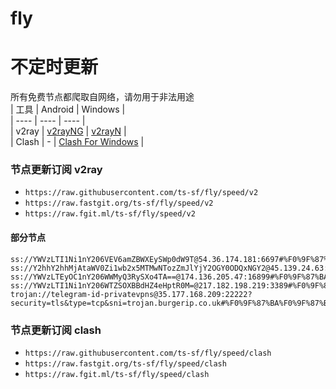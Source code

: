 # fly
# 不定时更新
所有免费节点都爬取自网络，请勿用于非法用途  
|  工具  | Android  | Windows  |  
|  ----  | ----   | ----  |  
| v2ray  | [v2rayNG](https://github.com/2dust/v2rayNG/releases) | [v2rayN](https://github.com/2dust/v2rayN/releases) |  
| Clash  | - | [Clash For Windows](https://github.com/2dust/clashN/releases) | 
  
### 节点更新订阅  v2ray
- `https://raw.githubusercontent.com/ts-sf/fly/speed/v2`  
- `https://raw.fastgit.org/ts-sf/fly/speed/v2`  
- `https://raw.fgit.ml/ts-sf/fly/speed/v2`  
#### 部分节点  
``` 
ss://YWVzLTI1Ni1nY206VEV6amZBWXEySWp0dW9T@54.36.174.181:6697#%F0%9F%87%AB%F0%9F%87%B7FR%E6%B3%95%E5%9B%BD2%20820.4KB%2Fs
ss://Y2hhY2hhMjAtaWV0Zi1wb2x5MTMwNTozZmJlYjY2OGY0ODQxNGY2@45.139.24.63:57456#%F0%9F%87%BA%F0%9F%87%B8US%E7%BE%8E%E5%9B%BD9%201.5MB%2Fs
ss://YWVzLTEyOC1nY206WWMyQ3RySXo4TA==@174.136.205.47:16899#%F0%9F%87%BA%F0%9F%87%B8US%E7%BE%8E%E5%9B%BD11%2045.3KB%2Fs
ss://YWVzLTI1Ni1nY206WTZSOXBBdHZ4eHptR0M=@217.182.198.219:3389#%F0%9F%87%AB%F0%9F%87%B7FR%E6%B3%95%E5%9B%BD3%201.6MB%2Fs
trojan://telegram-id-privatevpns@35.177.168.209:22222?security=tls&type=tcp&sni=trojan.burgerip.co.uk#%F0%9F%87%BA%F0%9F%87%B8US%E7%BE%8E%E5%9B%BD13%203.5MB%2Fs
```
### 节点更新订阅  clash
- `https://raw.githubusercontent.com/ts-sf/fly/speed/clash`  
- `https://raw.fastgit.org/ts-sf/fly/speed/clash`  
- `https://raw.fgit.ml/ts-sf/fly/speed/clash`  


